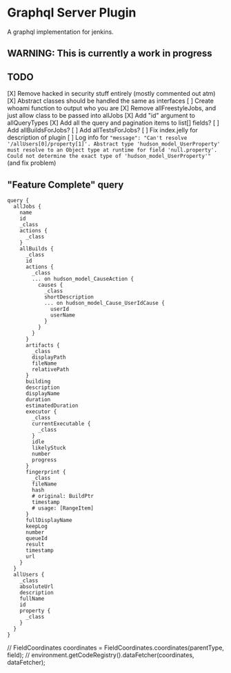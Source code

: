 # Graphql Server Plugin

A graphql implementation for jenkins.

## WARNING: This is currently a work in progress

## TODO

[X] Remove hacked in security stuff entirely (mostly commented out atm)
[X] Abstract classes should be handled the same as interfaces
[ ] Create whoami function to output who you are
[X] Remove allFreestyleJobs, and just allow class to be passed into allJobs
[X] Add "id" argument to allQueryTypes
[X] Add all the query and pagination items to list[] fields?
[ ] Add allBuildsForJobs?
[ ] Add allTestsForJobs?
[ ] Fix index.jelly for description of plugin
[ ] Log info for ```"message": "Can't resolve '/allUsers[0]/property[1]'. Abstract type 'hudson_model_UserProperty' must resolve to an Object type at runtime for field 'null.property'. Could not determine the exact type of 'hudson_model_UserProperty'"``` (and fix problem)

## "Feature Complete" query

```
query {
  allJobs {
    name
    id
    _class
    actions {
      _class
    }
    allBuilds {
      _class
      id
      actions {
        _class
        ... on hudson_model_CauseAction {
          causes {
            _class
            shortDescription
            ... on hudson_model_Cause_UserIdCause {
              userId
              userName
            }
          }
        }
      }
      artifacts {
        _class
        displayPath
        fileName
        relativePath
      }
      building
      description
      displayName
      duration
      estimatedDuration
      executor {
        _class
        currentExecutable {
          _class
        }
        idle
        likelyStuck
        number
        progress
      }
      fingerprint {
        _class
        fileName
        hash
        # original: BuildPtr
        timestamp
        # usage: [RangeItem]
      }
      fullDisplayName
      keepLog
      number
      queueId
      result
      timestamp
      url
    }
  }
  allUsers {
    _class
    absoluteUrl
    description
    fullName
    id
    property {
      _class
    }
  }
}
```


// FieldCoordinates coordinates = FieldCoordinates.coordinates(parentType, field);
// environment.getCodeRegistry().dataFetcher(coordinates, dataFetcher);
